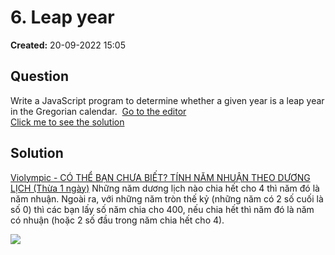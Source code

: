 # 6. Leap year
**Created:** 20-09-2022  15:05

## Question
Write a JavaScript program to determine whether a given year is a leap year in the Gregorian calendar.  [Go to the editor](https://www.w3resource.com/javascript-exercises/javascript-basic-exercises.php#EDITOR)  
[Click me to see the solution](https://www.w3resource.com/javascript-exercises/javascript-basic-exercise-6.php) 

## Solution
[Violympic - CÓ THỂ BẠN CHƯA BIẾT? TÍNH NĂM NHUẬN THEO DƯƠNG LỊCH (Thừa 1 ngày)](https://m.facebook.com/violympicvietnam/photos/a.640366599691187/782426342151878/) 
Những năm dương lịch nào chia hết cho 4 thì năm đó là năm nhuận.
Ngoài ra, với những năm tròn thế kỷ (những năm có 2 số cuối là số 0) thì các bạn lấy số năm chia cho 400, nếu chia hết thì năm đó là năm có nhuận (hoặc 2 số đầu trong năm chia hết cho 4).

![](https://i.imgur.com/Z9jxa8I.png)
